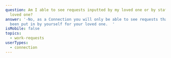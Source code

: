```yaml
---
question: Am I able to see requests inputted by my loved one or by staff for my
  loved one?
answer: '-No, as a Connection you will only be able to see requests that have
  been put in by yourself for your loved one.  '
isMobile: false
topics:
  - work-requests
userTypes:
  - connection
---
```

